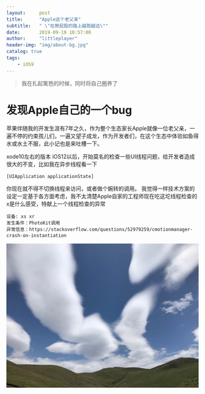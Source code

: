 ```yaml
---
layout:     post
title:      "Apple这个老父亲"
subtitle:   " \"在擦屁股的路上越跑越远\""
date:       2019-09-19 10:57:00
author:     "littleplayer"
header-img: "img/about-bg.jpg"
catalog: true
tags:
    - iOS9
---
```


> 我在扎起篱笆的时候，同时将自己圈养了

# 发现Apple自己的一个bug
苹果伴随我的开发生涯有7年之久，作为整个生态家长Apple就像一位老父亲，一遍不停的约束孩儿们，一遍又望子成龙，作为开发者们，在这个生态中体验如鱼得水或水土不服，此小记也是来吐槽一下。

xode10左右的版本 iOS12以后，开始莫名的检查一些UI线程问题，给开发者造成很大的不变，比如我在异步线程看一下
```objc
[UIApplication applicationState]
```
你现在就不得不切换线程来访问，或者做个婉转的调用。
我觉得一样技术方案的设定一定基于各方面考虑，我不太清楚Apple自家的工程师现在吃这坨线程检查的x是什么感受，特献上一个线程检查的异常
```text
设备: xs xr
发生条件：PhotoKit调用
异常信息：https://stackoverflow.com/questions/52979259/cmotionmanager-crash-on-instantiation
```


![白云朵朵](/img/post/19-09-20.jpg)
